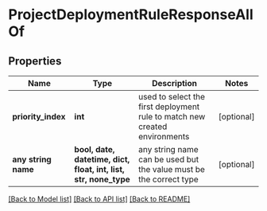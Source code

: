 # ProjectDeploymentRuleResponseAllOf


## Properties
Name | Type | Description | Notes
------------ | ------------- | ------------- | -------------
**priority_index** | **int** | used to select the first deployment rule to match new created environments | [optional] 
**any string name** | **bool, date, datetime, dict, float, int, list, str, none_type** | any string name can be used but the value must be the correct type | [optional]

[[Back to Model list]](../README.md#documentation-for-models) [[Back to API list]](../README.md#documentation-for-api-endpoints) [[Back to README]](../README.md)


